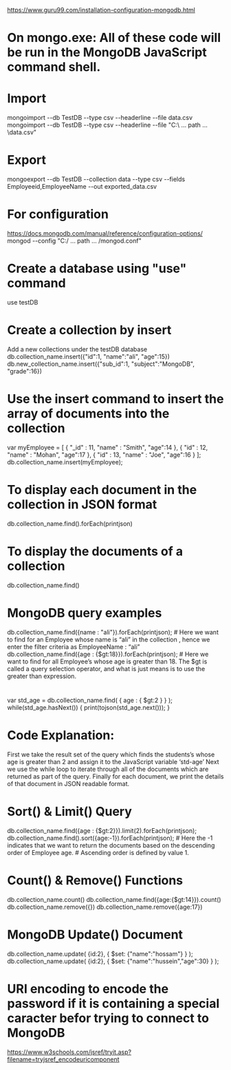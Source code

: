 https://www.guru99.com/installation-configuration-mongodb.html

# On mongo.exe: All of these code will be run in the MongoDB JavaScript command shell.

# Import

mongoimport --db TestDB --type csv --headerline --file data.csv
mongoimport --db TestDB --type csv --headerline --file "C:\\ ... path ... \\data.csv"

# Export

mongoexport --db TestDB --collection data --type csv --fields Employeeid,EmployeeName --out exported_data.csv

# For configuration

https://docs.mongodb.com/manual/reference/configuration-options/
mongod --config "C:/ ... path ... /mongod.conf"

# Create a database using "use" command

use testDB

# Create a collection by insert

Add a new collections under the testDB database
db.collection_name.insert({"id":1, "name":"ali", "age":15})
db.new_collection_name.insert({"sub_id":1, "subject":"MongoDB", "grade":16})

# Use the insert command to insert the array of documents into the collection

var myEmployee = [
{ "_id" : 11, "name" : "Smith", "age":14 },
{ "id" : 12, "name" : "Mohan", "age":17 },
{ "id" : 13, "name" : "Joe", "age":16 }
];
db.collection_name.insert(myEmployee);

# To display each document in the collection in JSON format

db.collection_name.find().forEach(printjson)

# To display the documents of a collection

db.collection_name.find()

# MongoDB query examples

db.collection_name.find({name : "ali"}).forEach(printjson); # Here we want to find for an Employee whose name is “ali” in the collection , hence we enter the filter criteria as EmployeeName : “ali”
db.collection_name.find({age : {$gt:18}}).forEach(printjson); # Here we want to find for all Employee’s whose age is greater than 18. The $gt is called a query selection operator, and what is just means is to use the greater than expression.

#

var std_age = db.collection_name.find( { age : { $gt:2 } } );
while(std_age.hasNext()) { print(tojson(std_age.next())); }

# Code Explanation:

First we take the result set of the query which finds the students’s whose age is greater than 2 and assign it to the JavaScript variable ‘std-age’
Next we use the while loop to iterate through all of the documents which are returned as part of the query.
Finally for each document, we print the details of that document in JSON readable format.

#

# Sort() & Limit() Query

db.collection_name.find({age : {$gt:2}}).limit(2).forEach(printjson);
db.collection_name.find().sort({age:-1}).forEach(printjson); # Here the -1 indicates that we want to return the documents based on the descending order of Employee age. # Ascending order is defined by value 1.

# Count() & Remove() Functions

db.collection_name.count()
db.collection_name.find({age:{$gt:14}}).count()
db.collection_name.remove({})
db.collection_name.remove({age:17})

# MongoDB Update() Document

db.collection_name.update( {id:2}, { $set: {"name":"hossam"} } );
db.collection_name.update( {id:2}, { $set: {"name":"hussein","age":30} } );

# URI encoding to encode the password if it is containing a special caracter befor trying to connect to MongoDB

https://www.w3schools.com/jsref/tryit.asp?filename=tryjsref_encodeuricomponent
